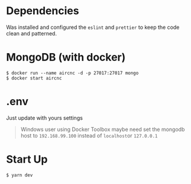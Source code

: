 # Dependencies
Was installed and configured the `eslint` and `prettier` to keep the code clean and patterned.

# MongoDB (with docker)
```
$ docker run --name aircnc -d -p 27017:27017 mongo
$ docker start aircnc
```

# .env
Just update with yours settings
> Windows user using Docker Toolbox maybe need set the mongodb host to `192.168.99.100` instead of `localhost`or `127.0.0.1`

# Start Up
```
$ yarn dev
```

